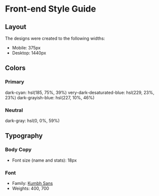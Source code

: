 # Front-end Style Guide

## Layout

The designs were created to the following widths:

- Mobile: 375px
- Desktop: 1440px

## Colors

### Primary

dark-cyan: hsl(185, 75%, 39%)
very-dark-desaturated-blue: hsl(229, 23%, 23%)
dark-grayish-blue: hsl(227, 10%, 46%)

### Neutral

dark-gray: hsl(0, 0%, 59%)

## Typography

### Body Copy

- Font size (name and stats): 18px

### Font

- Family: [Kumbh Sans](https://fonts.google.com/specimen/Kumbh+Sans)
- Weights: 400, 700
